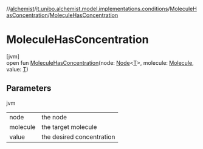 //[alchemist](../../../index.md)/[it.unibo.alchemist.model.implementations.conditions](../index.md)/[MoleculeHasConcentration](index.md)/[MoleculeHasConcentration](-molecule-has-concentration.md)

# MoleculeHasConcentration

[jvm]\
open fun [MoleculeHasConcentration](-molecule-has-concentration.md)(node: [Node](../../it.unibo.alchemist.model.interfaces/-node/index.md)<[T](../../it.unibo.alchemist.model.implementations.layers/-uniform-layer/index.md)>, molecule: [Molecule](../../it.unibo.alchemist.model.interfaces/-molecule/index.md), value: [T](../../it.unibo.alchemist.model.implementations.layers/-uniform-layer/index.md))

## Parameters

jvm

| | |
|---|---|
| node | the node |
| molecule | the target molecule |
| value | the desired concentration |
